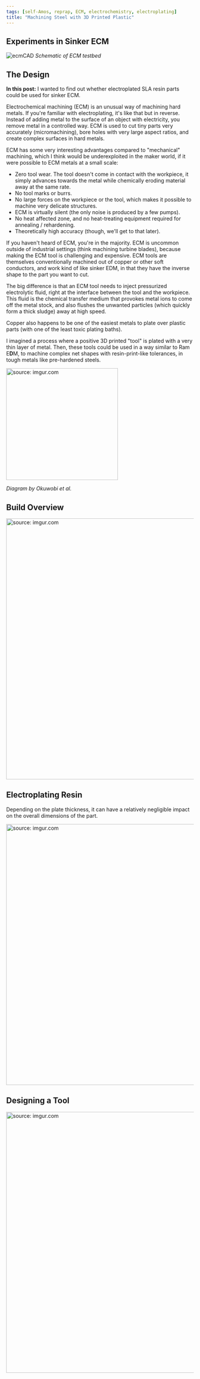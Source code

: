 ```yaml
---
tags: [self-Amos, reprap, ECM, electrochemistry, electroplating]
title: "Machining Steel with 3D Printed Plastic"
---
```

## Experiments in Sinker ECM
![ecmCAD](https://i.imgur.com/auGRB7k.png)
*Schematic of ECM testbed*


## The Design

**In this post:** I wanted to find out whether electroplated SLA resin parts could be used for sinker ECM.

Electrochemical machining (ECM) is an unusual way of machining hard metals. If you're familiar with electroplating, it's like that but in reverse. Instead of adding metal to the surface of an object with electricity, you remove metal in a controlled way. ECM is used to cut tiny parts very accurately (micromachining), bore holes with very large aspect ratios, and create complex surfaces in hard metals.

ECM has some very interesting advantages compared to "mechanical" machining, which I think would be underexploited in the maker world, if it were possible to ECM metals at a small scale:

- Zero tool wear. The tool doesn't come in contact with the workpiece, it simply advances towards the metal while chemically eroding material away at the same rate.
- No tool marks or burrs.
- No large forces on the workpiece or the tool, which makes it possible to machine very delicate structures.
- ECM is virtually silent (the only noise is produced by a few pumps).
- No heat affected zone, and no heat-treating equipment required for annealing / rehardening.
- Theoretically high accuracy (though, we'll get to that later).

If you haven't heard of ECM, you're in the majority. ECM is uncommon outside of industrial settings (think machining turbine blades), because making the ECM tool is challenging and expensive. ECM tools are themselves conventionally machined out of copper or other soft conductors, and work kind of like sinker EDM, in that they have the inverse shape to the part you want to cut.

The big difference is that an ECM tool needs to inject pressurized electrolytic fluid, right at the interface between the tool and the workpiece. This fluid is the chemical transfer medium that provokes metal ions to come off the metal stock, and also flushes the unwanted particles (which quickly form a thick sludge) away at high speed.

Copper also happens to be one of the easiest metals to plate over plastic parts (with one of the least toxic plating baths).

I imagined a process where a positive 3D printed "tool" is plated with a very thin layer of metal. Then, these tools could be used in a way similar to Ram E**D**M, to machine complex net shapes with resin-print-like tolerances, in tough metals like pre-hardened steels.

<a href="https://i.imgur.com/RgAL5J7.png"><img src="https://i.imgur.com/RgAL5J7.png" height="300" title="source: imgur.com"/></a>

*Diagram by Okuwobi et al.*

## Build Overview
<a href="https://i.imgur.com/WGS2In8.png"><img src="https://i.imgur.com/EghvbqZ.png" height="700" title="source: imgur.com"/></a>

## Electroplating Resin

Depending on the plate thickness, it can have a relatively negligible impact on the overall dimensions of the part.

<a href="https://i.imgur.com/WGS2In8.png"><img src="https://i.imgur.com/WGS2In8.png" height="700" title="source: imgur.com"/></a>

## Designing a Tool
<a href="https://i.imgur.com/3vxXUz3.jpg"><img src="https://i.imgur.com/3vxXUz3.jpg" height="700" title="source: imgur.com"/></a>
